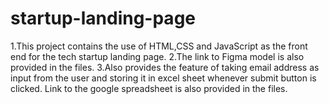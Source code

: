# startup-landing-page
1.This project contains the use of HTML,CSS and JavaScript as the front end for the tech startup landing page.
2.The link to Figma model is also provided in the files.
3.Also provides the feature of taking email address as input from the user and storing it in excel sheet whenever submit button is clicked. Link to the google spreadsheet is also provided in the files. 

